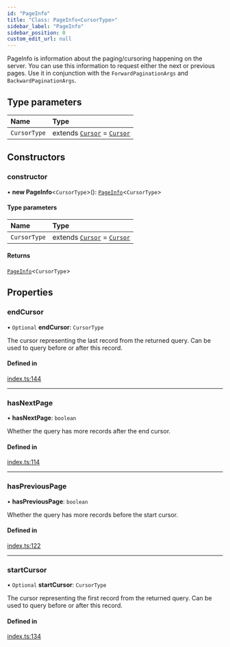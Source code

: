 ```yaml
---
id: "PageInfo"
title: "Class: PageInfo<CursorType>"
sidebar_label: "PageInfo"
sidebar_position: 0
custom_edit_url: null
---
```


PageInfo is information about the paging/cursoring happening on the server.
You can use this information to request either the next or previous pages.
Use it in conjunction with the `ForwardPaginationArgs` and `BackwardPaginationArgs`.

## Type parameters

| Name | Type |
| :------ | :------ |
| `CursorType` | extends [`Cursor`](../interfaces/Cursor.md) = [`Cursor`](../interfaces/Cursor.md) |

## Constructors

### constructor

• **new PageInfo**\<`CursorType`\>(): [`PageInfo`](PageInfo.md)\<`CursorType`\>

#### Type parameters

| Name | Type |
| :------ | :------ |
| `CursorType` | extends [`Cursor`](../interfaces/Cursor.md) = [`Cursor`](../interfaces/Cursor.md) |

#### Returns

[`PageInfo`](PageInfo.md)\<`CursorType`\>

## Properties

### endCursor

• `Optional` **endCursor**: `CursorType`

The cursor representing the last record from the returned query.
Can be used to query before or after this record.

#### Defined in

[index.ts:144](https://github.com/johnsonjo4531/typegraphql-relay-connections/blob/62106af/src/index.ts#L144)

___

### hasNextPage

• **hasNextPage**: `boolean`

Whether the query has more records after the end cursor.

#### Defined in

[index.ts:114](https://github.com/johnsonjo4531/typegraphql-relay-connections/blob/62106af/src/index.ts#L114)

___

### hasPreviousPage

• **hasPreviousPage**: `boolean`

Whether the query has more records before the start cursor.

#### Defined in

[index.ts:122](https://github.com/johnsonjo4531/typegraphql-relay-connections/blob/62106af/src/index.ts#L122)

___

### startCursor

• `Optional` **startCursor**: `CursorType`

The cursor representing the first record from the returned query.
Can be used to query before or after this record.

#### Defined in

[index.ts:134](https://github.com/johnsonjo4531/typegraphql-relay-connections/blob/62106af/src/index.ts#L134)

